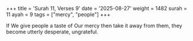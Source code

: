 +++
title = 'Surah 11, Verses 9'
date = '2025-08-27'
weight = 1482
surah = 11
ayah = 9
tags = ["mercy", "people"]
+++

If We give people a taste of Our mercy then take it away from them, they become utterly desperate, ungrateful.